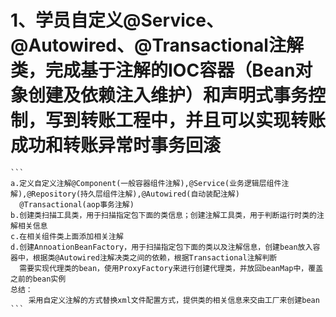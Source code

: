 # 1、学员自定义@Service、@Autowired、@Transactional注解类，完成基于注解的IOC容器（Bean对象创建及依赖注入维护）和声明式事务控制，写到转账工程中，并且可以实现转账成功和转账异常时事务回滚
    ```
    a.定义自定义注解@Component(一般容器组件注解),@Service(业务逻辑层组件注解),@Repository(持久层组件注解),@Autowired(自动装配注解)
      @Transactional(aop事务注解)
    b.创建类扫描工具类，用于扫描指定包下面的类信息；创建注解工具类，用于判断运行时类的注解相关信息
    c.在相关组件类上面添加相关注解
    d.创建AnnoationBeanFactory，用于扫描指定包下面的类以及注解信息，创建bean放入容器中，根据类@Autowired注解决类之间的依赖，根据Transactional注解判断
      需要实现代理类的bean，使用ProxyFactory来进行创建代理类，并放回beanMap中，覆盖之前的bean实例
    总结：
        采用自定义注解的方式替换xml文件配置方式，提供类的相关信息来交由工厂来创建bean  
    ```
   